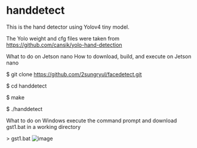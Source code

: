 # handdetect

This is the hand detector using Yolov4 tiny model.

The Yolo weight and cfg files were taken from https://github.com/cansik/yolo-hand-detection

What to do on Jetson nano
How to download, build, and execute on Jetson nano

$ git clone https://github.com/2sungryul/facedetect.git

$ cd handdetect

$ make

$ ./handdetect

What to do on Windows
execute the command prompt and download gst1.bat in a working directory

\> gst1.bat
![image](https://github.com/2sungryul/handdetect/assets/67367753/b7deecb4-8e81-4888-a810-371043c1194e)
